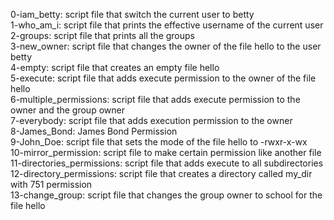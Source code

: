 0-iam_betty: script file that switch the current user to betty <br />
1-who_am_i: script file that prints the effective username of the current user <br />
2-groups: script file that prints all the groups <br />
3-new_owner: script file  that changes the owner of the file hello to the user betty <br />
4-empty: script file that creates an empty file hello <br />
5-execute: script file that adds execute permission to the owner of the file hello <br />
6-multiple_permissions: script file that adds execute permission to the owner and the group owner <br />
7-everybody: script file that adds execution permission to the owner <br />
8-James_Bond: James Bond Permission <br />
9-John_Doe: script file that sets the mode of the file hello to -rwxr-x-wx <br />
10-mirror_permission: script file to make certain permission like another file <br />
11-directories_permissions: script file that adds execute to all subdirectories <br />
12-directory_permissions: script file that creates a directory called my_dir with 751 permission <br />
13-change_group: script file that changes the group owner to school for the file hello <br />

